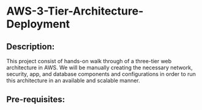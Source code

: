 # AWS-3-Tier-Architecture-Deployment
## Description:
This project consist of hands-on walk through of a three-tier web architecture in AWS. We will be manually creating the necessary network, security, app, and database components and configurations in order to run this architecture in an available and scalable manner.
## Pre-requisites:
